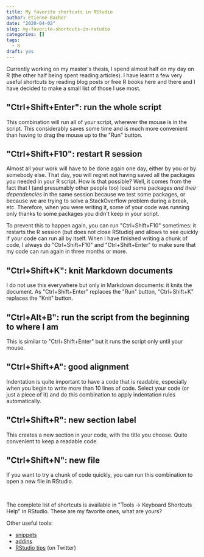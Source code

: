 ```yaml
---
title: My favorite shortcuts in RStudio
author: Etienne Bacher
date: "2020-04-02"
slug: my-favorite-shortcuts-in-rstudio
categories: []
tags:
  - R
draft: yes
---
```


Currently working on my master's thesis, I spend almost half on my day on R (the other half being spent reading articles). I have learnt a few very useful shortcuts by reading blog posts or free R books here and there and I have decided to make a small list of those I use most.

## "Ctrl+Shift+Enter": run the whole script

This combination will run all of your script, wherever the mouse is in the script. This considerably saves some time and is much more convenient than having to drag the mouse up to the "Run" button.

## "Ctrl+Shift+F10": restart R session

Almost all your work will have to be done again one day, either by you or by somebody else. That day, you will regret not having saved all the packages you needed in your R script. How is that possible? Well, it comes from the fact that I (and presumably other people too) load some packages *and their dependencies* in the same session because we test some packages, or because we are trying to solve a StackOverflow problem during a break, etc. Therefore, when you were writing it, some of your code was running only thanks to some packages you didn't keep in your script.

To prevent this to happen again, you can run "Ctrl+Shift+F10" sometimes: it restarts the R session (but does not close RStudio) and allows to see quickly if your code can run all by itself. When I have finished writing a chunk of code, I always do "Ctrl+Shift+F10" and "Ctrl+Shift+Enter" to make sure that my code can run again in three months or more.

## "Ctrl+Shift+K": knit Markdown documents

I do not use this everywhere but only in Markdown documents: it knits the document. As "Ctrl+Shift+Enter" replaces the "Run" button, "Ctrl+Shift+K" replaces the "Knit" button.

## "Ctrl+Alt+B": run the script from the beginning to where I am

This is similar to "Ctrl+Shift+Enter" but it runs the script only until your mouse. 

## "Ctrl+Shift+A": good alignment

Indentation is quite important to have a code that is readable, especially when you begin to write more than 10 lines of code. Select your code (or just a piece of it) and do this combination to apply indentation rules automatically.

## "Ctrl+Shift+R": new section label

This creates a new section in your code, with the title you choose. Quite convenient to keep a readable code. 

## "Ctrl+Shift+N": new file

If you want to try a chunk of code quickly, you can run this combination to open a new file in RStudio.

<br>

The complete list of shortcuts is available in "Tools -> Keyboard Shortcuts Help" in RStudio. These are my favorite ones, what are yours?

Other useful tools:

* [snippets](https://rstudio.github.io/rstudio-extensions/rstudio_snippets.html) 
* [addins](https://rstudio.github.io/rstudioaddins/)
* [RStudio tips](https://twitter.com/rstudiotips) (on Twitter) 
